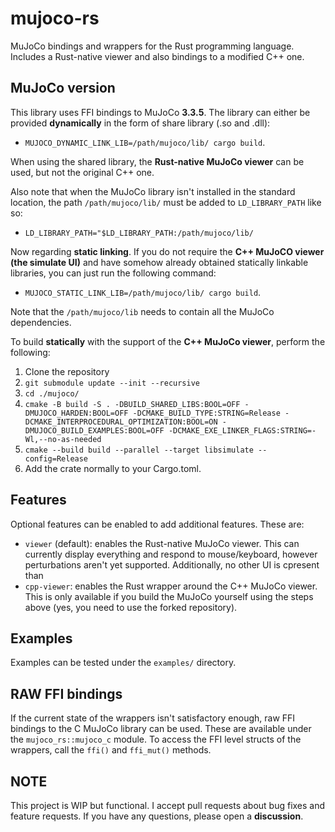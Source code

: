 # mujoco-rs
MuJoCo bindings and wrappers for the Rust programming language. Includes a Rust-native viewer and also
bindings to a modified C++ one.

## MuJoCo version
This library uses FFI bindings to MuJoCo **3.3.5**.
The library can either be provided **dynamically** in the form of share library (.so and .dll):
- ``MUJOCO_DYNAMIC_LINK_LIB=/path/mujoco/lib/ cargo build``.

When using the shared library, the **Rust-native MuJoCo viewer** can be used,
but not the original C++ one.

Also note that when the MuJoCo library isn't installed in the standard location,
the path ``/path/mujoco/lib/`` must be added to `LD_LIBRARY_PATH` like so:
- ``LD_LIBRARY_PATH="$LD_LIBRARY_PATH:/path/mujoco/lib/``

Now regarding **static linking**.
If you do not require the **C++ MuJoCO viewer (the simulate UI)** and have
somehow already obtained statically linkable libraries,
you can just run the following command:
- ``MUJOCO_STATIC_LINK_LIB=/path/mujoco/lib/ cargo build``.

Note that the ``/path/mujoco/lib`` needs to contain all the MuJoCo dependencies.

To build **statically** with the support of the **C++ MuJoCo viewer**,
perform the following:
1. Clone the repository
2. ``git submodule update --init --recursive``
3. ``cd ./mujoco/``
4. ``cmake -B build -S . -DBUILD_SHARED_LIBS:BOOL=OFF -DMUJOCO_HARDEN:BOOL=OFF -DCMAKE_BUILD_TYPE:STRING=Release -DCMAKE_INTERPROCEDURAL_OPTIMIZATION:BOOL=ON -DMUJOCO_BUILD_EXAMPLES:BOOL=OFF -DCMAKE_EXE_LINKER_FLAGS:STRING=-Wl,--no-as-needed``
5. ``cmake --build build --parallel --target libsimulate --config=Release``
6. Add the crate normally to your Cargo.toml.


## Features
Optional features can be enabled to add additional features.
These are:
- ``viewer`` (default): enables the Rust-native MuJoCo viewer. This can currently
display everything and respond to mouse/keyboard, however perturbations aren't yet supported. Additionally, no other UI is cpresent than
- ``cpp-viewer``: enables the Rust wrapper around the C++ MuJoCo viewer. This is only available if you build the MuJoCo yourself using the steps above (yes, you need to use the forked repository).


## Examples
Examples can be tested under the ``examples/`` directory.

## RAW FFI bindings
If the current state of the wrappers isn't satisfactory enough, raw FFI bindings to the C MuJoCo
library can be used. These are available under the ``mujoco_rs::mujoco_c`` module.
To access the FFI level structs of the wrappers, call the ``ffi()`` and ``ffi_mut()`` methods.

## NOTE
This project is WIP but functional. I accept pull requests about bug fixes
and feature requests. If you have any questions, please open a **discussion**.
